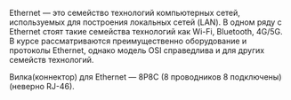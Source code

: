 Ethernet — это семейство технологий компьютерных сетей, используемых для построения локальных сетей (LAN). В одном ряду с Ethernet стоят такие семейства технологий как Wi-Fi, Bluetooth, 4G/5G. В курсе рассматриваются преимущественно оборудование и протоколы Ethernet, однако модель OSI справедлива и для других семейств технологий.

Вилка(коннектор) для Ethernet — 8P8C (8 проводников 8 подключены) (неверно RJ-46).
